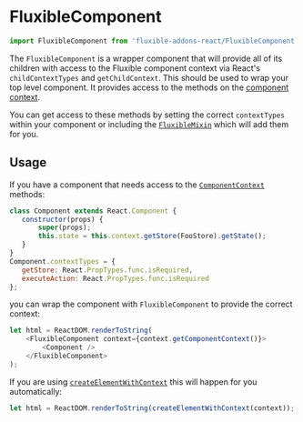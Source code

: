 # FluxibleComponent

```js
import FluxibleComponent from 'fluxible-addons-react/FluxibleComponent';
```

The `FluxibleComponent` is a wrapper component that will provide all of its children with access to the Fluxible component
context via React's `childContextTypes` and `getChildContext`. This should be used to wrap your top level component. It provides access to the methods on the [component context](https://github.com/yahoo/fluxible/blob/master/docs/api/Components.md#component-context).

 You can get access to these methods by setting the correct `contextTypes` within your component or including the [`FluxibleMixin`](./FluxibleMixin.md) which will add them for you.

## Usage

If you have a component that needs access to the [`ComponentContext`](../../../packages/fluxible/docs/api/Components.md#component-context) methods:

 ```js
class Component extends React.Component {
    constructor(props) {
        super(props);
        this.state = this.context.getStore(FooStore).getState();
    }
}
Component.contextTypes = {
    getStore: React.PropTypes.func.isRequired,
    executeAction: React.PropTypes.func.isRequired
};
```

you can wrap the component with `FluxibleComponent` to provide the correct context:

```js
let html = ReactDOM.renderToString(
    <FluxibleComponent context={context.getComponentContext()}>
        <Component />
    </FluxibleComponent>
);
```

If you are using [`createElementWithContext`](./createElementWithContext.md) this will happen for you automatically:

```js
let html = ReactDOM.renderToString(createElementWithContext(context));
```
